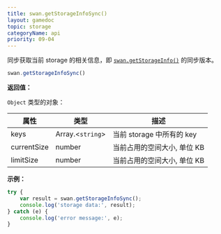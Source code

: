 ```yaml
---
title: swan.getStorageInfoSync()
layout: gamedoc
topic: storage
categoryName: api
priority: 09-04
---
```


同步获取当前 storage 的相关信息，即 [`swan.getStorageInfo()`](/game/api/storage/getStorageInfo/) 的同步版本。

```js
swan.getStorageInfoSync()
```

**返回值：**

`Object` 类型的对象：

|属性|类型|描述|
|-|-|-|
|keys|Array.<`string`>|当前 storage 中所有的 key|
|currentSize|number|当前占用的空间大小, 单位 KB|
|limitSize|number|当前占用的空间大小, 单位 KB|

**示例：**

```js
try {
    var result = swan.getStorageInfoSync();
    console.log('storage data:', result);
} catch (e) {
    console.log('error message:', e);
}
```